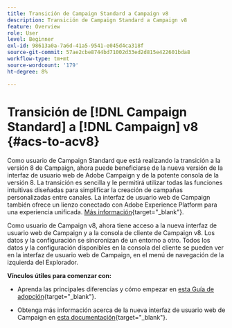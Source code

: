 ```yaml
---
title: Transición de Campaign Standard a Campaign v8
description: Transición de Campaign Standard a Campaign v8
feature: Overview
role: User
level: Beginner
exl-id: 98613a0a-7a6d-41a5-9541-e045d4ca318f
source-git-commit: 57ae2cbe8744bd71002d33ed2d815e422601bda8
workflow-type: tm+mt
source-wordcount: '179'
ht-degree: 8%

---
```


# Transición de [!DNL Campaign Standard] a [!DNL Campaign] v8 {#acs-to-acv8}

Como usuario de Campaign Standard que está realizando la transición a la versión 8 de Campaign, ahora puede beneficiarse de la nueva versión de la interfaz de usuario web de Adobe Campaign y de la potente consola de la versión 8. La transición es sencilla y le permitirá utilizar todas las funciones intuitivas diseñadas para simplificar la creación de campañas personalizadas entre canales. La interfaz de usuario web de Campaign también ofrece un lienzo conectado con Adobe Experience Platform para una experiencia unificada. [Más información](https://experienceleague.adobe.com/es/docs/campaign-web/v8/start/acs-migration){target="_blank"}.

Como usuario de Campaign v8, ahora tiene acceso a la nueva interfaz de usuario web de Campaign y a la consola de cliente de Campaign v8. Los datos y la configuración se sincronizan de un entorno a otro. Todos los datos y la configuración disponibles en la consola del cliente se pueden ver en la interfaz de usuario web de Campaign, en el menú de navegación de la izquierda del Explorador.

**Vínculos útiles para comenzar con:**

* Aprenda las principales diferencias y cómo empezar en [esta Guía de adopción](https://experienceleague.adobe.com/es/docs/campaign-web/acs-to-ac/home){target="_blank"}.

* Obtenga más información acerca de la nueva interfaz de usuario web de Campaign en [esta documentación](https://experienceleague.adobe.com/docs/campaign-web/v8/campaign-web-home.html?lang=es){target="_blank"}.

<!--
* Campaign Standard capabilities have been added to Campaign v8 to facilitate your transition. These capabilities are restricted to customers transitioning from Campaign Standard, and are described in [this documentation](https://experienceleague.adobe.com/es/docs/experience-cloud/campaign/campaign-standard-migration-home){target="_blank"}.-->

